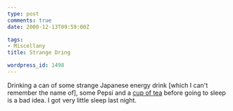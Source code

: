 ```yaml
---
type: post
comments: true
date: 2000-12-13T09:59:00Z

tags:
- Miscellany
title: Strange Dring

wordpress_id: 1498
---
```


Drinking a can of some strange Japanese energy drink [which I can't remember the name of], some Pepsi and a [cup of tea](http://www.typhoo.co.uk/) before going to sleep is a bad idea. I got very little sleep last night.
